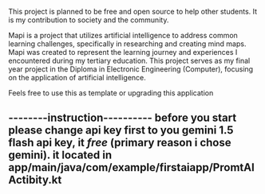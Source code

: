 This project is planned to be free and open source to help other students. It is my contribution to society and the community.

Mapi is a project that utilizes artificial intelligence to address common learning challenges, specifically in researching and creating mind maps.
Mapi was created to represent the learning journey and experiences I encountered during my tertiary education. This project serves as my final year project in the Diploma in Electronic Engineering (Computer), focusing on the application of artificial intelligence.

Feels free to use this as template or upgrading this application

--------instruction----------
before you start please change api key first to you gemini 1.5 flash api key, it *free* (primary reason i chose gemini). it located in app/main/java/com/example/firstaiapp/PromtAIActibity.kt
-----------------------------
